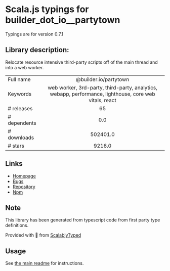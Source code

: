 
# Scala.js typings for builder_dot_io__partytown

Typings are for version 0.7.1

## Library description:
Relocate resource intensive third-party scripts off of the main thread and into a web worker.

|                    |                 |
| ------------------ | :-------------: |
| Full name          | @builder.io/partytown |
| Keywords           | web worker, 3rd-party, third-party, analytics, webapp, performance, lighthouse, core web vitals, react |
| # releases         | 65 |
| # dependents       | 0.0 |
| # downloads        | 502401.0 |
| # stars            | 9216.0 |

## Links
- [Homepage](https://github.com/BuilderIO/partytown#readme)
- [Bugs](https://github.com/BuilderIO/partytown/issues)
- [Repository](https://github.com/BuilderIO/partytown)
- [Npm](https://www.npmjs.com/package/%40builder.io%2Fpartytown)
    


## Note
This library has been generated from typescript code from first party type definitions.

Provided with :purple_heart: from [ScalablyTyped](https://github.com/oyvindberg/ScalablyTyped)

## Usage
See [the main readme](../../readme.md) for instructions.



